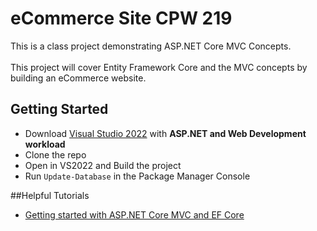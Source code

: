 # eCommerce Site CPW 219
This is a class project demonstrating ASP.NET Core MVC Concepts.
<br>  
This project will cover Entity Framework Core and the
MVC concepts by building an eCommerce website. 

## Getting Started
- Download [Visual Studio 2022](https://visualstudio.microsoft.com/vs/) with **ASP.NET and Web
Development workload**
- Clone the repo
- Open in VS2022 and Build the project
- Run ```Update-Database``` in the Package Manager Console

##Helpful Tutorials
- [Getting started with ASP.NET Core MVC and EF Core](https://docs.microsoft.com/en-us/aspnet/core/data/ef-mvc/intro?view=aspnetcore-6.0_)
